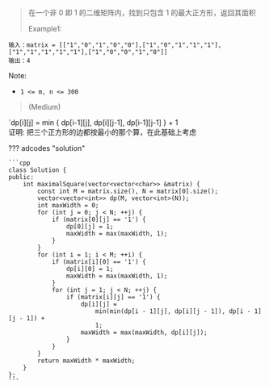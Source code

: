 <!-- prettier-ignore-start -->

>  在一个非 0 即 1 的二维矩阵内，找到只包含 1 的最大正方形，返回其面积<br>
>
>   Example1:
```
输入：matrix = [["1","0","1","0","0"],["1","0","1","1","1"],["1","1","1","1","1"],["1","0","0","1","0"]]
输出：4
```
Note:
> 
- `1 <= m, n <= 300`
>
> (Medium)

<!-- prettier-ignore-end -->

`dp[i][j] = min { dp[i-1][j], dp[i][j-1], dp[i-1][j-1] } + 1 <br>
证明: 把三个正方形的边都按最小的那个算，在此基础上考虑

??? adcodes "solution"

    ```cpp
    class Solution {
    public:
        int maximalSquare(vector<vector<char>> &matrix) {
            const int M = matrix.size(), N = matrix[0].size();
            vector<vector<int>> dp(M, vector<int>(N));
            int maxWidth = 0;
            for (int j = 0; j < N; ++j) {
                if (matrix[0][j] == '1') {
                    dp[0][j] = 1;
                    maxWidth = max(maxWidth, 1);
                }
            }
            for (int i = 1; i < M; ++i) {
                if (matrix[i][0] == '1') {
                    dp[i][0] = 1;
                    maxWidth = max(maxWidth, 1);
                }
                for (int j = 1; j < N; ++j) {
                    if (matrix[i][j] == '1') {
                        dp[i][j] =
                            min(min(dp[i - 1][j], dp[i][j - 1]), dp[i - 1][j - 1]) +
                            1;
                        maxWidth = max(maxWidth, dp[i][j]);
                    }
                }
            }
            return maxWidth * maxWidth;
        }
    };
    ```
